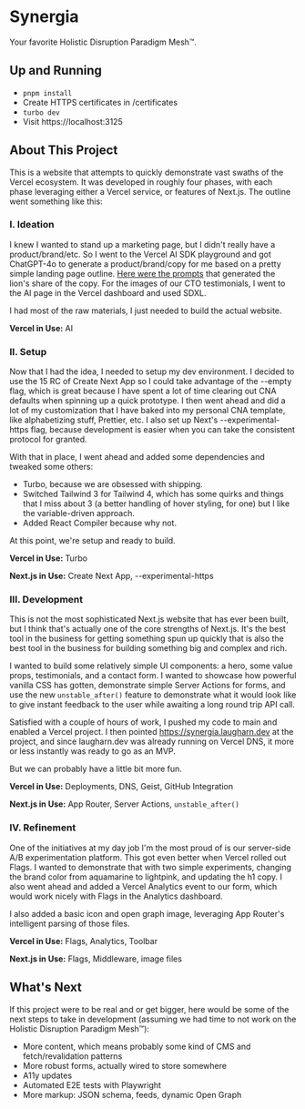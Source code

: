 # Synergia

Your favorite Holistic Disruption Paradigm Mesh™.

## Up and Running

- `pnpm install`
- Create HTTPS certificates in /certificates
- `turbo dev`
- Visit https://localhost:3125

## About This Project

This is a website that attempts to quickly demonstrate vast swaths of the Vercel ecosystem. It was developed in roughly four phases, with each phase leveraging either a Vercel service, or features of Next.js. The outline went something like this:

### I. Ideation

I knew I wanted to stand up a marketing page, but I didn't really have a product/brand/etc. So I went to the Vercel AI SDK playground and got ChatGPT-4o to generate a product/brand/copy for me based on a pretty simple landing page outline. [Here were the prompts](https://sdk.vercel.ai/s/xCxQ9K9lBhip) that generated the lion's share of the copy. For the images of our CTO testimonials, I went to the AI page in the Vercel dashboard and used SDXL.

I had most of the raw materials, I just needed to build the actual website.

**Vercel in Use:** AI

### II. Setup

Now that I had the idea, I needed to setup my dev environment. I decided to use the 15 RC of Create Next App so I could take advantage of the --empty flag, which is great because I have spent a lot of time clearing out CNA defaults when spinning up a quick prototype. I then went ahead and did a lot of my customization that I have baked into my personal CNA template, like alphabetizing stuff, Prettier, etc. I also set up Next's --experimental-https flag, because development is easier when you can take the consistent protocol for granted.

With that in place, I went ahead and added some dependencies and tweaked some others:

- Turbo, because we are obsessed with shipping.
- Switched Tailwind 3 for Tailwind 4, which has some quirks and things that I miss about 3 (a better handling of hover styling, for one) but I like the variable-driven approach.
- Added React Compiler because why not.

At this point, we're setup and ready to build.

**Vercel in Use:** Turbo

**Next.js in Use:** Create Next App, --experimental-https

### III. Development

This is not the most sophisticated Next.js website that has ever been built, but I think that's actually one of the core strengths of Next.js. It's the best tool in the business for getting something spun up quickly that is also the best tool in the business for building something big and complex and rich.

I wanted to build some relatively simple UI components: a hero, some value props, testimonials, and a contact form. I wanted to showcase how powerful vanilla CSS has gotten, demonstrate simple Server Actions for forms, and use the new `unstable_after()` feature to demonstrate what it would look like to give instant feedback to the user while awaiting a long round trip API call.

Satisfied with a couple of hours of work, I pushed my code to main and enabled a Vercel project. I then pointed https://synergia.laugharn.dev at the project, and since laugharn.dev was already running on Vercel DNS, it more or less instantly was ready to go as an MVP.

But we can probably have a little bit more fun.

**Vercel in Use:** Deployments, DNS, Geist, GitHub Integration

**Next.js in Use:** App Router, Server Actions, `unstable_after()`

### IV. Refinement

One of the initiatives at my day job I'm the most proud of is our server-side A/B experimentation platform. This got even better when Vercel rolled out Flags. I wanted to demonstrate that with two simple experiments, changing the brand color from aquamarine to lightpink, and updating the h1 copy. I also went ahead and added a Vercel Analytics event to our form, which would work nicely with Flags in the Analytics dashboard.

I also added a basic icon and open graph image, leveraging App Router's intelligent parsing of those files.

**Vercel in Use:** Flags, Analytics, Toolbar

**Next.js in Use:** Flags, Middleware, image files

## What's Next

If this project were to be real and or get bigger, here would be some of the next steps to take in development (assuming we had time to not work on the Holistic Disruption Paradigm Mesh™):

- More content, which means probably some kind of CMS and fetch/revalidation patterns
- More robust forms, actually wired to store somewhere
- A11y updates
- Automated E2E tests with Playwright
- More markup: JSON schema, feeds, dynamic Open Graph
